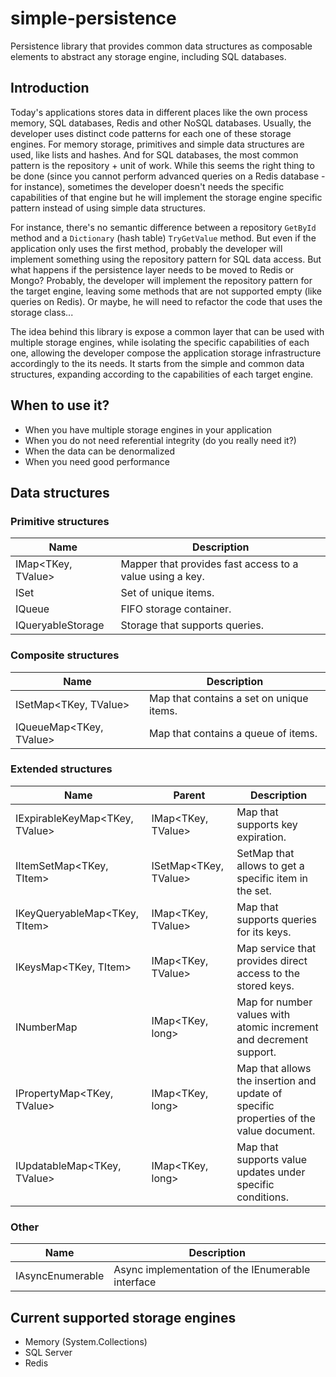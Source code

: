 # simple-persistence
Persistence library that provides common data structures as composable elements to abstract any storage engine, including SQL databases.

## Introduction

Today's applications stores data in different places like the own process memory, SQL databases, Redis and other NoSQL databases. Usually, the developer uses distinct code patterns for each one of these storage engines. For memory storage, primitives and simple data structures are used, like lists and hashes. And for SQL databases, the most common pattern is the repository + unit of work. While this seems the right thing to be done (since you cannot perform advanced queries on a Redis database - for instance), sometimes the developer doesn't needs the specific capabilities of that engine but he will implement the storage engine specific pattern instead of using simple data structures.

For instance, there's no semantic difference between a repository ```GetById``` method and a ```Dictionary``` (hash table) ```TryGetValue``` method. But even if the application only uses the first method, probably the developer will implement something using the repository pattern for SQL data access. But what happens if the persistence layer needs to be moved to Redis or Mongo? Probably, the developer will implement the repository pattern for the target engine, leaving some methods that are not supported empty (like queries on Redis). Or maybe, he will need to refactor the code that uses the storage class...

The idea behind this library is expose a common layer that can be used with multiple storage engines, while isolating the specific capabilities of each one, allowing the developer compose the application storage infrastructure accordingly to the its needs. It starts from the simple and common data structures, expanding according to the capabilities of each target engine. 

## When to use it?

* When you have multiple storage engines in your application
* When you do not need referential integrity (do you really need it?)
* When the data can be denormalized
* When you need good performance

## Data structures

### Primitive structures

Name                 | Description
---------------------|---------------
IMap<TKey, TValue>   | Mapper that provides fast access to a value using a key.
ISet<T>              | Set of unique items.
IQueue<T>            | FIFO storage container.
IQueryableStorage<T> | Storage that supports queries.

### Composite structures

Name                    | Description
------------------------|---------------
ISetMap<TKey, TValue>   | Map that contains a set on unique items.
IQueueMap<TKey, TValue> | Map that contains a queue of items.

### Extended structures

Name                            | Parent                | Description
--------------------------------|-----------------------|--------------------------------
IExpirableKeyMap<TKey, TValue>  | IMap<TKey, TValue>    | Map that supports key expiration.
IItemSetMap<TKey, TItem>        | ISetMap<TKey, TValue> | SetMap that allows to get a specific item in the set.
IKeyQueryableMap<TKey, TItem>   | IMap<TKey, TValue>    | Map that supports queries for its keys.
IKeysMap<TKey, TItem>           | IMap<TKey, TValue>    | Map service that provides direct access to the stored keys.
INumberMap<TKey>                | IMap<TKey, long>      | Map for number values with atomic increment and decrement support.
IPropertyMap<TKey, TValue>      | IMap<TKey, long>      | Map that allows the insertion and update of specific properties of the value document.
IUpdatableMap<TKey, TValue>     | IMap<TKey, long>      | Map that supports value updates under specific conditions.

### Other

Name                 | Description
---------------------|-----------------------------------------
IAsyncEnumerable<T>  | Async implementation of the IEnumerable<T> interface

## Current supported storage engines

* Memory (System.Collections)
* SQL Server
* Redis

 

